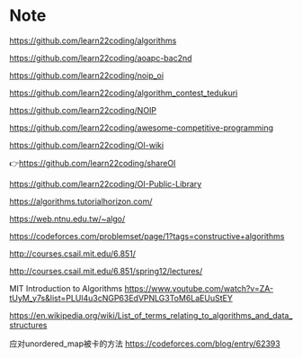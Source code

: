 # Note

https://github.com/learn22coding/algorithms

https://github.com/learn22coding/aoapc-bac2nd

https://github.com/learn22coding/noip_oi

https://github.com/learn22coding/algorithm_contest_tedukuri


https://github.com/learn22coding/NOIP

https://github.com/learn22coding/awesome-competitive-programming

https://github.com/learn22coding/OI-wiki

:point_right:https://github.com/learn22coding/shareOI

https://github.com/learn22coding/OI-Public-Library

https://algorithms.tutorialhorizon.com/

https://web.ntnu.edu.tw/~algo/

https://codeforces.com/problemset/page/1?tags=constructive+algorithms

http://courses.csail.mit.edu/6.851/

http://courses.csail.mit.edu/6.851/spring12/lectures/

MIT Introduction to Algorithms
https://www.youtube.com/watch?v=ZA-tUyM_y7s&list=PLUl4u3cNGP63EdVPNLG3ToM6LaEUuStEY

https://en.wikipedia.org/wiki/List_of_terms_relating_to_algorithms_and_data_structures

应对unordered_map被卡的方法
https://codeforces.com/blog/entry/62393
